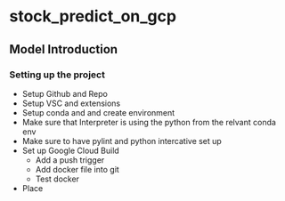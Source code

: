 # stock_predict_on_gcp
## Model Introduction
### Setting up the project
- Setup Github and Repo
- Setup VSC and extensions
- Setup conda and and create environment
- Make sure that Interpreter is using the python from the relvant conda env
- Make sure to have pylint and python intercative set up
- Set up Google Cloud Build
  - Add a push trigger 
  - Add docker file into git
  - Test docker
- Place
